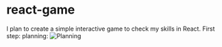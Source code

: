 # react-game
I plan to create a simple interactive game to check my skills in React.
First step: planning:
![Planning](react-game/preparation/planning.jpg)